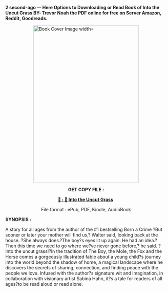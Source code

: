 <p><strong>2 second-ago &mdash; Here Options to Downloading or Read Book of Into the Uncut Grass BY: Trevor Noah the PDF online for free on Server Amazon, Reddit, Goodreads.</strong></p><p><a href="https://uk.ebookarea.xyz/?book=123133352-into-the-uncut-grass"><img style="display: block; margin-left: auto; margin-right: auto;" src="https://i.gr-assets.com/images/S/compressed.photo.goodreads.com/books/1725632767l/123133352.jpg" alt="Book Cover Image width=" width="330" height="488" /></a></p><p style="text-align: center;"><strong>GET COPY FILE :</strong></p><p style="text-align: center;"><strong><a href="https://uk.ebookarea.xyz/?book=123133352-into-the-uncut-grass" target="_blank" rel="noopener">📢 : 🔗 Into the Uncut Grass</a>&nbsp;</strong></p><p style="text-align: center;">File format : ePub, PDF, Kindle, AudioBook</p><p><strong>SYNOPSIS :</strong></p><p>A story for all ages from the author of the #1 bestselling Born a Crime ?But sooner or later your mother will find us,? Walter said, looking back at the house. ?She always does.?The boy?s eyes lit up again. He had an idea.?Then this time we need to go where we?ve never gone before,? he said. ?Into the uncut grass!?In the tradition of The Boy, the Mole, the Fox and the Horse comes a gorgeously illustrated fable about a young child?s journey into the world beyond the shadow of home, a magical landscape where he discovers the secrets of sharing, connection, and finding peace with the people we love. Infused with the author?s signature wit and imagination, in collaboration with visionary artist Sabina Hahn, it?s a tale for readers of all ages?to be read aloud or read alone.</p>
